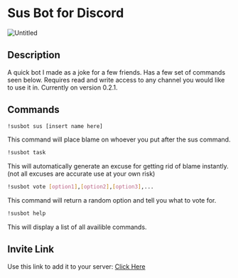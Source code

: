 # Sus Bot for Discord
![Untitled](https://user-images.githubusercontent.com/67241239/95659592-eb2ff580-0ad6-11eb-8865-b7738c04907e.png)

## Description
A quick bot I made as a joke for a few friends. Has a few set of commands seen below. Requires read and write access to any channel you would like to use it in. Currently on version 0.2.1.
## Commands
```sh
!susbot sus [insert name here]
```
This command will place blame on whoever you put after the sus command.

```sh
!susbot task
```
This will automatically generate an excuse for getting rid of blame instantly.(not all excuses are accurate use at your own risk)

```sh
!susbot vote [option1],[option2],[option3],...
```
This command will return a random option and tell you what to vote for.

```sh
!susbot help
```
This will display a list of all availible commands.
## Invite Link
Use this link to add it to your server: <a href="https://discord.com/api/oauth2/authorize?client_id=764232186852409374&permissions=3072&scope=bot" target="_blank">Click Here</a>

